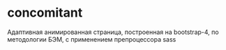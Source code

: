 # concomitant
Адаптивная анимированная страница, построенная на bootstrap-4, по методологии БЭМ, с применением препроцессора sass
